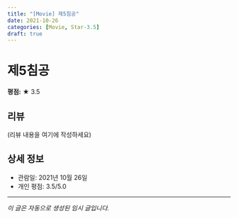 ```yaml
---
title: "[Movie] 제5침공"
date: 2021-10-26
categories: [Movie, Star-3.5]
draft: true
---
```


# 제5침공

**평점:** ★ 3.5

## 리뷰

(리뷰 내용을 여기에 작성하세요)

## 상세 정보

- 관람일: 2021년 10월 26일
- 개인 평점: 3.5/5.0

---

*이 글은 자동으로 생성된 임시 글입니다.*
